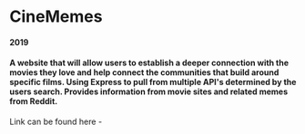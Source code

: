 # CineMemes

#### 2019

#### A website that will allow users to establish a deeper connection with the movies they love and help connect the communities that build around specific films. Using Express to pull from multiple API's determined by the users search. Provides information from movie sites and related memes from Reddit.

Link can be found here -
 
